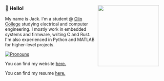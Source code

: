 ### :wave: Hello! <a href="https://www.jackgreenberg.co/"><img src="https://www.jackgreenberg.co/images/illustration.png" align="right" height="200" /></a>

My name is Jack. I'm a student @ [Olin College](http://www.olin.edu) studying
electrical and computer engineering. I mostly work in embedded systems and
firmware, writing C and Rust. I'm also experienced in Python and MATLAB for
higher-level projects.

[![Pronouns](https://img.shields.io/badge/pronouns-he%2Fhim-9cf)](https://jackgreenberg.co)

You can find my website [here.](https://www.jackgreenberg.co)

You can find my resume
[here.](https://www.jackgreenberg.co/documents/resume.pdf)
